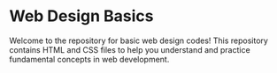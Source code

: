 # Web Design Basics
Welcome to the repository for basic web design codes! This repository contains HTML and CSS files to help you understand and practice fundamental concepts in web development.
